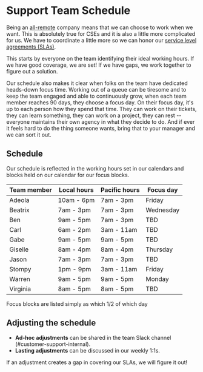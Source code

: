 # Support Team Schedule

Being an [all-remote](https://about.sourcegraph.com/handbook/company/remote) company means that we can choose to work when we want. This is absolutely true for CSEs and it is also a little more complicated for us. We have to coordinate a little more so we can honor our [service level agreements (SLAs)](../support/index.md#our-service-level-agreements-slas).

This starts by everyone on the team identifying their ideal working hours. If we have good coverage, we are set! If we have gaps, we work together to figure out a solution.

Our schedule also makes it clear when folks on the team have dedicated heads-down focus time. Working out of a queue can be tiresome and to keep the team engaged and able to continuously grow, when each team member reaches 90 days, they choose a focus day. On their focus day, it's up to each person how they spend that time. They can work on their tickets, they can learn something, they can work on a project, they can rest -- everyone maintains their own agency in what they decide to do. And if ever it feels hard to do the thing someone wants, bring that to your manager and we can sort it out.

## Schedule
Our schedule is reflected in the working hours set in our calendars and blocks held on our calendar for our focus blocks.

|Team member|Local hours|Pacific hours|Focus day|
|---|---|---|---|
|Adeola|10am - 6pm|7am - 3pm|Friday|
|Beatrix|7am - 3pm|7am - 3pm|Wednesday|
|Ben|9am - 5pm|7am - 3pm|TBD|
|Carl|6am - 2pm|3am - 11am|TBD|
|Gabe|9am - 5pm|9am - 5pm|TBD|
|Giselle|8am - 4pm|8am - 4pm|Thursday|
|Jason|7am - 3pm|7am - 3pm|TBD|
|Stompy|1pm - 9pm|3am - 11am|Friday|
|Warren|9am - 5pm|9am - 5pm|Monday|
|Virginia|8am - 5pm|8am - 5pm|TBD|

Focus blocks are listed simply as which 1/2 of which day

## Adjusting the schedule
* **Ad-hoc adjustments** can be shared in the team Slack channel (#customer-support-internal).
* **Lasting adjustments** can be discussed in our weekly 1:1s.

If an adjustment creates a gap in covering our SLAs, we will figure it out!




